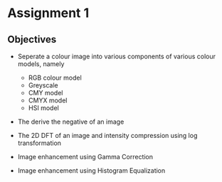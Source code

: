 # Assignment 1

## Objectives

* Seperate a colour image into various components of various colour models, namely
    + RGB colour model
    + Greyscale
    + CMY model
    + CMYX model
    + HSI model

* The derive the negative of an image
* The 2D DFT of an image and intensity compression using log transformation
* Image enhancement using Gamma Correction
* Image enhancement using Histogram Equalization